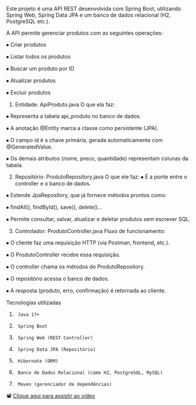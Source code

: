 Este projeto é uma API REST desenvolvida com Spring Boot, utilizando Spring Web, Spring Data JPA e um banco de dados relacional (H2, PostgreSQL etc.).

A API permite gerenciar produtos com as seguintes operações:

⦁	    Criar produtos

⦁	    Listar todos os produtos

⦁	    Buscar um produto por ID

⦁	    Atualizar produtos

⦁	    Excluir produtos


1.	Entidade: ApiProduto.java
O que ela faz:

⦁	    Representa a tabela api_produto no banco de dados.

⦁	    A anotação @Entity marca a classe como persistente (JPA).

⦁	    O campo id é a chave primária, gerada automaticamente com @GeneratedValue.

⦁	    Os demais atributos (nome, preco, quantidade) representam colunas da tabela.


2. Repositório: ProdutoRepository.java
O que ele faz:
⦁	    É a ponte entre o controller e o banco de dados.

⦁	    Estende JpaRepository, que já fornece métodos prontos como:

⦁	     findAll(), findById(), save(), delete()...

⦁	    	Permite consultar, salvar, atualizar e deletar produtos sem escrever SQL.


3. Controlador: ProdutoController.java
Fluxo de funcionamento:

⦁	    O cliente faz uma requisição HTTP (via Postman, frontend, etc.).

⦁	    O ProdutoController recebe essa requisição.

⦁	    O controller chama os métodos do ProdutoRepository.

⦁	    O repositório acessa o banco de dados.

⦁	    A resposta (produto, erro, confirmação) é retornada ao cliente.


Tecnologias utilizadas

1.	    Java 17+
2.	    Spring Boot
3.	    Spring Web (REST Controller)
4.	    Spring Data JPA (Repositório)
5.	    Hibernate (ORM)
6.	    Banco de Dados Relacional (como H2, PostgreSQL, MySQL)
7.	    Maven (gerenciador de dependências)

📽️ [Clique aqui para assistir ao vídeo](video.mp4)





